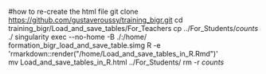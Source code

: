 #how to re-create the html file
git clone https://github.com/gustaveroussy/training_bigr.git
cd training_bigr/Load_and_save_tables/For_Teachers
cp ../For_Students/*counts* ./
singularity exec --no-home -B ./:/home/ formation_bigr_load_and_save_table.simg R -e 'rmarkdown::render("/home/Load_and_save_tables_in_R.Rmd")'  
mv Load_and_save_tables_in_R.html ../For_Students/
rm -r *counts*
